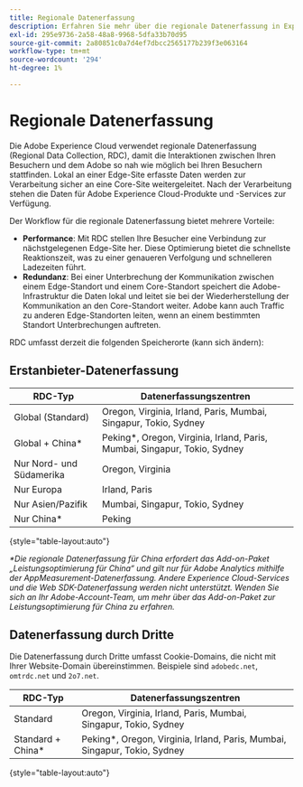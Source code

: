 ```yaml
---
title: Regionale Datenerfassung
description: Erfahren Sie mehr über die regionale Datenerfassung in Experience Cloud.
exl-id: 295e9736-2a58-48a8-9968-5dfa33b70d95
source-git-commit: 2a80851c0a7d4ef7dbcc2565177b239f3e063164
workflow-type: tm+mt
source-wordcount: '294'
ht-degree: 1%

---
```


# Regionale Datenerfassung

Die Adobe Experience Cloud verwendet regionale Datenerfassung (Regional Data Collection, RDC), damit die Interaktionen zwischen Ihren Besuchern und dem Adobe so nah wie möglich bei Ihren Besuchern stattfinden. Lokal an einer Edge-Site erfasste Daten werden zur Verarbeitung sicher an eine Core-Site weitergeleitet. Nach der Verarbeitung stehen die Daten für Adobe Experience Cloud-Produkte und -Services zur Verfügung.

Der Workflow für die regionale Datenerfassung bietet mehrere Vorteile:

* **Performance**: Mit RDC stellen Ihre Besucher eine Verbindung zur nächstgelegenen Edge-Site her. Diese Optimierung bietet die schnellste Reaktionszeit, was zu einer genaueren Verfolgung und schnelleren Ladezeiten führt.
* **Redundanz**: Bei einer Unterbrechung der Kommunikation zwischen einem Edge-Standort und einem Core-Standort speichert die Adobe-Infrastruktur die Daten lokal und leitet sie bei der Wiederherstellung der Kommunikation an den Core-Standort weiter. Adobe kann auch Traffic zu anderen Edge-Standorten leiten, wenn an einem bestimmten Standort Unterbrechungen auftreten.

RDC umfasst derzeit die folgenden Speicherorte (kann sich ändern):

## Erstanbieter-Datenerfassung

| RDC-Typ | Datenerfassungszentren |
| --- | --- |
| Global (Standard) | Oregon, Virginia, Irland, Paris, Mumbai, Singapur, Tokio, Sydney |
| Global + China* | Peking*, Oregon, Virginia, Irland, Paris, Mumbai, Singapur, Tokio, Sydney |
| Nur Nord- und Südamerika | Oregon, Virginia |
| Nur Europa | Irland, Paris |
| Nur Asien/Pazifik | Mumbai, Singapur, Tokio, Sydney |
| Nur China* | Peking |

{style="table-layout:auto"}

_*Die regionale Datenerfassung für China erfordert das Add-on-Paket „Leistungsoptimierung für China“ und gilt nur für Adobe Analytics mithilfe der AppMeasurement-Datenerfassung. Andere Experience Cloud-Services und die Web SDK-Datenerfassung werden nicht unterstützt. Wenden Sie sich an Ihr Adobe-Account-Team, um mehr über das Add-on-Paket zur Leistungsoptimierung für China zu erfahren._

## Datenerfassung durch Dritte

Die Datenerfassung durch Dritte umfasst Cookie-Domains, die nicht mit Ihrer Website-Domain übereinstimmen. Beispiele sind `adobedc.net`, `omtrdc.net` und `2o7.net`.

| RDC-Typ | Datenerfassungszentren |
| --- | --- |
| Standard | Oregon, Virginia, Irland, Paris, Mumbai, Singapur, Tokio, Sydney |
| Standard + China* | Peking*, Oregon, Virginia, Irland, Paris, Mumbai, Singapur, Tokio, Sydney |

{style="table-layout:auto"}
